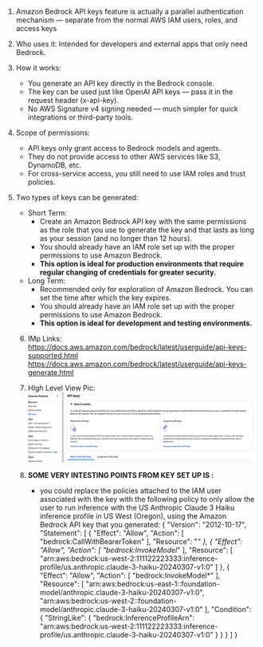 1. Amazon Bedrock API keys feature is actually a parallel authentication mechanism — separate from the normal AWS IAM users, roles, and access keys
2. Who uses it: Intended for developers and external apps that only need Bedrock.
3. How it works:
    - You generate an API key directly in the Bedrock console.
    - The key can be used just like OpenAI API keys — pass it in the request header (x-api-key).
    - No AWS Signature v4 signing needed — much simpler for quick integrations or third-party tools.
4. Scope of permissions:
    - API keys only grant access to Bedrock models and agents.
    - They do not provide access to other AWS services like S3, DynamoDB, etc.
    - For cross-service access, you still need to use IAM roles and trust policies.

5. Two types of keys can be generated: 
    - Short Term: 
        - Create an Amazon Bedrock API key with the same permissions as the role that you use to generate the key and that lasts as long as your session (and no longer than 12 hours). 
        - You should already have an IAM role set up with the proper permissions to use Amazon Bedrock. 
        - **This option is ideal for production environments that require regular changing of credentials for greater security.**
    - Long Term: 
        - Recommended only for exploration of Amazon Bedrock. You can set the time after which the key expires.
        - You should already have an IAM role set up with the proper permissions to use Amazon Bedrock. 
        - **This option is ideal for development and testing environments.**
    6. IMp Links: 
        https://docs.aws.amazon.com/bedrock/latest/userguide/api-keys-supported.html
        https://docs.aws.amazon.com/bedrock/latest/userguide/api-keys-generate.html 

    7. HIgh Level View Pic: 
        ![alt text](API_Keys.png)
    8. **SOME VERY INTESTING POINTS FROM KEY SET UP IS :**
        - you could replace the policies attached to the IAM user associated with the key with the following policy to only allow the user to run inference with the US Anthropic Claude 3 Haiku inference profile in US West (Oregon), using the Amazon Bedrock API key that you generated:
        {
    "Version": "2012-10-17",
    "Statement": [
        {
            "Effect": "Allow",
            "Action": [
                "bedrock:CallWithBearerToken"
            ],
            "Resource": "*"
        },
        {
            "Effect": "Allow",
            "Action": [
                "bedrock:InvokeModel*"
            ],
            "Resource": [
                "arn:aws:bedrock:us-west-2:111122223333:inference-profile/us.anthropic.claude-3-haiku-20240307-v1:0"
            ]
        },
        {
            "Effect": "Allow",
            "Action": [
                "bedrock:InvokeModel*"
            ],
            "Resource": [
                "arn:aws:bedrock:us-east-1::foundation-model/anthropic.claude-3-haiku-20240307-v1:0",
                "arn:aws:bedrock:us-west-2::foundation-model/anthropic.claude-3-haiku-20240307-v1:0"
            ],
            "Condition": {
                "StringLike": {
                    "bedrock:InferenceProfileArn": "arn:aws:bedrock:us-west-2:111122223333:inference-profile/us.anthropic.claude-3-haiku-20240307-v1:0"
                }
            }
        }
    ]
}
